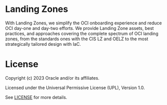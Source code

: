# Landing Zones

With Landing Zones, we simplify the OCI onboarding experience and reduce OCI day-one and day-two efforts. We provide Landing Zone assets, best practices, and approaches covering the complete spectrum of OCI landing zones, from the standards ones with the CIS LZ and OELZ to the most strategically tailored design with IaC.

# License

Copyright (c) 2023 Oracle and/or its affiliates.

Licensed under the Universal Permissive License (UPL), Version 1.0.

See [LICENSE](https://github.com/oracle-devrel/technology-engineering/blob/folder-structure/LICENSE) for more details.